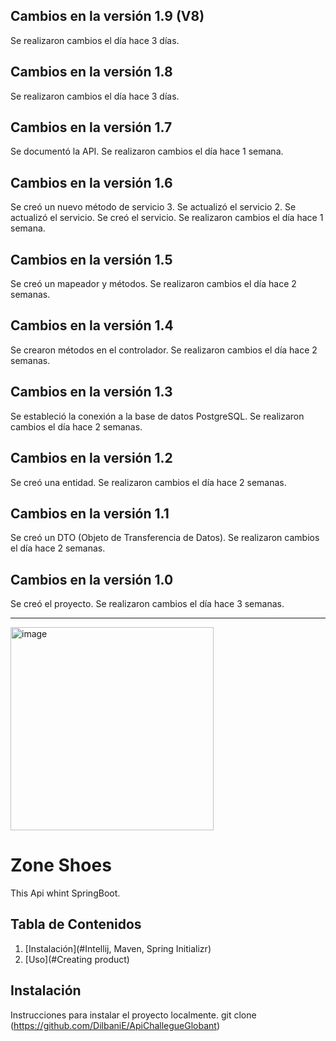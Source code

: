 ## Cambios en la versión 1.9 (V8)
  Se realizaron cambios el día hace 3 días.
## Cambios en la versión 1.8
  Se realizaron cambios el día hace 3 días.
## Cambios en la versión 1.7
  Se documentó la API.
  Se realizaron cambios el día hace 1 semana.
## Cambios en la versión 1.6
  Se creó un nuevo método de servicio 3.
  Se actualizó el servicio 2.
  Se actualizó el servicio.
  Se creó el servicio.
  Se realizaron cambios el día hace 1 semana.
## Cambios en la versión 1.5
  Se creó un mapeador y métodos.
  Se realizaron cambios el día hace 2 semanas.
## Cambios en la versión 1.4
  Se crearon métodos en el controlador.
  Se realizaron cambios el día hace 2 semanas.
## Cambios en la versión 1.3
  Se estableció la conexión a la base de datos PostgreSQL.
  Se realizaron cambios el día hace 2 semanas.
## Cambios en la versión 1.2
  Se creó una entidad.
  Se realizaron cambios el día hace 2 semanas.
## Cambios en la versión 1.1
  Se creó un DTO (Objeto de Transferencia de Datos).
  Se realizaron cambios el día hace 2 semanas.
## Cambios en la versión 1.0
  Se creó el proyecto.
  Se realizaron cambios el día hace 3 semanas.

-----------------------------------------------------------------------------------------

<img width="325" alt="image" src="https://github.com/DilbaniE/ApiChallegueGlobant/assets/87676854/d25f62d0-3bce-48f7-920d-0bcf2289f551">

# Zone Shoes

This Api whint SpringBoot.

## Tabla de Contenidos

1. [Instalación](#Intellij, Maven, Spring Initializr)
2. [Uso](#Creating product)


## Instalación
Instrucciones para instalar el proyecto localmente.
git clone (https://github.com/DilbaniE/ApiChallegueGlobant)






